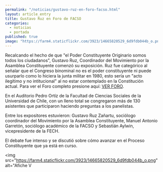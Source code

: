 ```yaml
---
permalink: "/noticias/gustavo-ruz-en-foro-facso.html"
layout: article_entry
title: Gustavo Ruz en Foro de FACSO
categories: 
  - noticias
  - portada
published: true
image: "https://farm4.staticflickr.com/3923/14665820529_6d9fdb044b_o.png"
---
```


Recalcando el hecho de que "el Poder Constituyente Originario somos todos los ciudadanos", Gustavo Ruz, Coordinador del Movimiento por la Asamblea Constituyente comenzó su exposición. 
Ruz fue categórico al señalar que el Congreso binominal no es el poder constituyente ni puede usurparlo como lo hiciera la junta militar en 1980, esto sería un "acto ilegítimo y no intitucional" al no estar contemplado en la Constitución actual.
Para ver el Foro completo presione aquí: [VER FORO](http://www.ustream.tv/recorded/51020902).

En el Auditorio Pedro Ortíz de la Facultad de Ciencias Sociales de la Universidad de Chile, con un lleno total se congregaron más de 130 asistentes que participaron haciendo preguntas a los panelistas. 

Entre los expositores estuvieron: Gustavo Ruz Zañartu, sociólogo coordinador del Movimiento por la Asamblea Constituyente, Manuel Antonio Garretón, sociólogo académico de la FACSO y Sebastián Aylwin, vicepresidente de la FECH.

El debate fue intenso y se discutió sobre cómo avanzar en el Proceso Constituyente que ya está en curso.

<img src="https://farm4.staticflickr.com/3923/14665820529_6d9fdb044b_o.png" alt="Afiche V